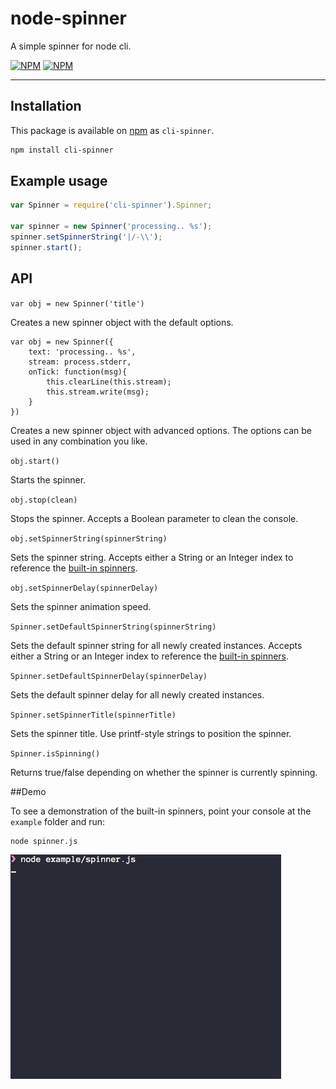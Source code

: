 # node-spinner

A simple spinner for node cli.

[![NPM](https://nodei.co/npm/cli-spinner.png?downloads=true&downloadRank=true)](https://nodei.co/npm/cli-spinner/) [![NPM](https://nodei.co/npm-dl/cli-spinner.png?months=6&height=3)](https://nodei.co/npm/cli-spinner/)

---

## Installation

This package is available on [npm](http://npmjs.com) as `cli-spinner`.

``` sh
npm install cli-spinner
```

## Example usage

````javascript
var Spinner = require('cli-spinner').Spinner;

var spinner = new Spinner('processing.. %s');
spinner.setSpinnerString('|/-\\');
spinner.start();
````

## API

`var obj = new Spinner('title')`

Creates a new spinner object with the default options.


```
var obj = new Spinner({
    text: 'processing.. %s',
    stream: process.stderr,
    onTick: function(msg){
        this.clearLine(this.stream);
        this.stream.write(msg);
    }
})
```

Creates a new spinner object with advanced options. The options can be used in any combination you like.


`obj.start()`

Starts the spinner.


`obj.stop(clean)`

Stops the spinner. Accepts a Boolean parameter to clean the console.


`obj.setSpinnerString(spinnerString)`

Sets the spinner string. Accepts either a String or an Integer index to reference the [built-in spinners](#demo).


`obj.setSpinnerDelay(spinnerDelay)`

Sets the spinner animation speed.


`Spinner.setDefaultSpinnerString(spinnerString)`

Sets the default spinner string for all newly created instances. Accepts either a String or an Integer index to reference the [built-in spinners](#demo).


`Spinner.setDefaultSpinnerDelay(spinnerDelay)`

Sets the default spinner delay for all newly created instances.


`Spinner.setSpinnerTitle(spinnerTitle)`

Sets the spinner title. Use printf-style strings to position the spinner.


`Spinner.isSpinning()`

Returns true/false depending on whether the spinner is currently spinning.

##Demo

To see a demonstration of the built-in spinners, point your console at the `example` folder and run:

````
node spinner.js
````

![preview](img/spinner.gif "Spinner")
